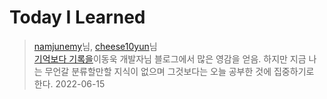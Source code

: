# Today I Learned 
 >[namjunemy](https://github.com/namjunemy/TIL)님, [cheese10yun](https://github.com/cheese10yun/TIL)님  
>[기억보다 기록을](https://jojoldu.tistory.com/)이동욱 개발자님 블로그에서 많은 영감을 얻음.
>하지만 지금 나는 무언갈 분류할만할 지식이 없으며 그것보다는 오늘 공부한 것에 집중하기로 한다.
>2022-06-15
